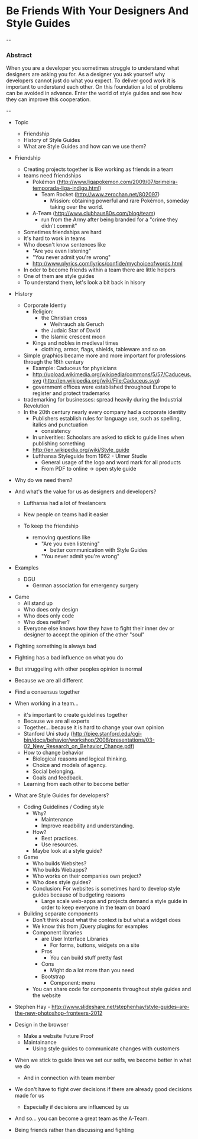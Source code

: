 # Be Friends With Your Designers And Style Guides

--

### Abstract

When you are a developer you sometimes struggle to understand what designers are asking you for. As a designer you ask yourself why developers cannot just do what you expect.
To deliver good work it is important to understand each other. On this foundation a lot of problems can be avoided in advance.
Enter the world of style guides and see how they can improve this cooperation.

--
- Topic
	- Friendship
	- History of Style Guides
	- What are Style Guides and how can we use them?
- Friendship
	- Creating projects together is like working as friends in a team
	- teams need friendships
		- Pokémon (http://www.ligapokemon.com/2009/07/primeira-temporada-liga-indigo.html)
			- Team Rocket (http://www.zerochan.net/802097)
				- Mission: obtaining powerful and rare Pokémon, someday taking over the world.
		- A-Team (http://www.clubhaus80s.com/blog/team)
			- run from the Army after being branded for a "crime they didn't commit"
	- Sometimes friendships are hard
	- It's hard to work in teams
	- Who doesn't know sentences like
		- "Are you even listening"
		- "You never admit you're wrong"
		- http://www.plyrics.com/lyrics/confide/mychoiceofwords.html
	- In oder to become friends within a team there are little helpers
	- One of them are style guides
	- To understand them, let's look a bit back in hisory
- History
	- Corporate Identiy
		- Religion:
			- the Christian cross
				- Weihrauch als Geruch
			- the Judaic Star of David
			- the Islamic crescent moon
		- Kings and nobles in medieval times
			- clothing, armor, flags, shields, tableware and so on
	- Simple graphics became more and more important for professions through the 16th century
		- Example: Caduceus for physicians
		- http://upload.wikimedia.org/wikipedia/commons/5/57/Caduceus.svg (http://en.wikipedia.org/wiki/File:Caduceus.svg)
		- government offices were established throughout Europe to register and protect trademarks
	- trademarking for businesses: spread heavily during the Industrial Revolution
	- In the 20th century nearly every company had a corporate identity
		- Publishers establish rules for language use, such as spelling, italics and punctuation
			- consistency
		- In univerities: Schoolars are asked to stick to guide lines when publishing something
		- http://en.wikipedia.org/wiki/Style_guide
		- Lufthansa Styleguide from 1962 - Ulmer Studie
			- General usage of the logo and word mark for all products
			- From PDF to online -> open style guide
- Why do we need them?
- And what's the value for us as designers and developers?
	- Lufthansa had a lot of freelancers
	- New people on teams had it easier

	- To keep the friendship
		- removing questions like
			- "Are you even listening"
				- better communication with Style Guides
			- "You never admit you're wrong"

- Examples
	- DGU
		- German association for emergency surgery


* Game
	* All stand up
	* Who does only design
	* Who does only code
	* Who does neither?
	* Everyone else knows how they have to fight their inner dev or designer to accept the opinion of the other "soul"

- Fighting something is always bad
- Fighting has a bad influence on what you do
- But struggeling with other peoples opinion is normal
- Because we are all different
- Find a consensus together
- When working in a team…
	- it's important to create guidelines together
	- Because we are all experts
	- Together… because it is hard to change your own opinion
	- Stanford Uni study (http://piee.stanford.edu/cgi-bin/docs/behavior/workshop/2008/presentations/03-02_New_Research_on_Behavior_Change.pdf)
	- How to change behavior
		- Biological reasons and logical thinking.
		- Choice and models of agency.
		- Social belonging.
		- Goals and feedback.
	- Learning from each other to become better
- What are Style Guides for developers?
	- Coding Guidelines / Coding style
		- Why?
			- Maintenance
			- Improve readbility and understanding.
		- How?
			- Best practices.
			- Use resources.
		- Maybe look at a style guide?

	* Game
		* Who builds Websites?
		* Who builds Webapps?
		* Who works on their companies own project?
		* Who does style guides?
		* Conclusion: For websites is sometimes hard to develop style guides because of budgeting reasons
			* Large scale web-apps and projects demand a style guide in order to keep everyone in the team on board

	- Building separate components
		- Don't think about what the context is but what a widget does
		- We know this from jQuery plugins for examples
		- Component libraries
			- are User Interface Libraries
				- For forms, buttons, widgets on a site
			- Pros
				- You can build stuff pretty fast
			- Cons
				- Might do a lot more than you need
			- Bootstrap
				- Component: menu
		- You can share code for components throughout style guides and the website


- Stephen Hay - http://www.slideshare.net/stephenhay/style-guides-are-the-new-photoshop-fronteers-2012
- Design in the browser
	- Make a website Future Proof
	- Maintainance
		- Using style guides to communicate changes with customers

- When we stick to guide lines we set our selfs, we become better in what we do
	- And in connection with team member
- We don't have to fight over decisions if there are already good decisions made for us
	- Especially if decisions are influenced by us

- And so… you can become a great team as the A-Team.
- Being friends rather than discussing and fighting

